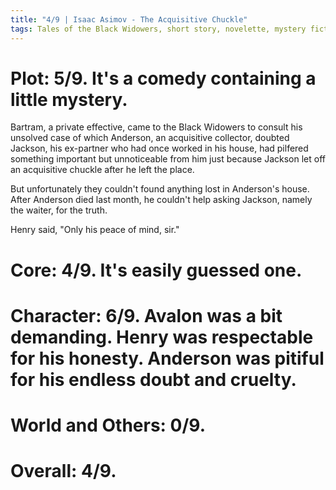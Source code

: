 ```yaml
---
title: "4/9 | Isaac Asimov - The Acquisitive Chuckle"
tags: Tales of the Black Widowers, short story, novelette, mystery fiction, 1972, Ellery Queen's Mystery
---
```


# Plot: 5/9. It's a comedy containing a little mystery.
Bartram, a private effective, came to the Black Widowers to consult his unsolved case of which Anderson, an acquisitive collector, doubted Jackson, his ex-partner who had once worked in his house, had pilfered something important but unnoticeable from him just because Jackson let off an acquisitive chuckle after he left the place.

But unfortunately they couldn't found anything lost in Anderson's house. After Anderson died last month, he couldn't help asking Jackson, namely the waiter, for the truth. 

Henry said, "Only his peace of mind, sir."

# Core: 4/9. It's easily guessed one.


# Character: 6/9. Avalon was a bit demanding. Henry was respectable for his honesty. Anderson was pitiful for his endless doubt and cruelty.


# World and Others: 0/9. 



# Overall: 4/9. 


